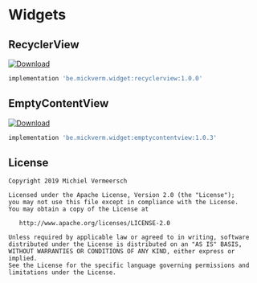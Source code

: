 Widgets
=======

RecyclerView
-----------
[ ![Download](https://api.bintray.com/packages/mickverm/maven/RecyclerView/images/download.svg) ](https://bintray.com/mickverm/maven/RecyclerView/_latestVersion)

````groovy
implementation 'be.mickverm.widget:recyclerview:1.0.0'
````

EmptyContentView
----------------
[ ![Download](https://api.bintray.com/packages/mickverm/maven/EmptyContentView/images/download.svg) ](https://bintray.com/mickverm/maven/EmptyContentView/_latestVersion)

````groovy
implementation 'be.mickverm.widget:emptycontentview:1.0.3'
````

License
-------

    Copyright 2019 Michiel Vermeersch

    Licensed under the Apache License, Version 2.0 (the "License");
    you may not use this file except in compliance with the License.
    You may obtain a copy of the License at

       http://www.apache.org/licenses/LICENSE-2.0

    Unless required by applicable law or agreed to in writing, software
    distributed under the License is distributed on an "AS IS" BASIS,
    WITHOUT WARRANTIES OR CONDITIONS OF ANY KIND, either express or implied.
    See the License for the specific language governing permissions and
    limitations under the License.
